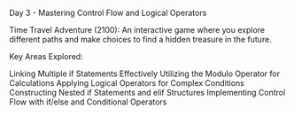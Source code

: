 Day 3 - Mastering Control Flow and Logical Operators

Time Travel Adventure (2100): An interactive game where you explore different paths and make choices to find a hidden treasure in the future.

Key Areas Explored:

Linking Multiple if Statements Effectively
Utilizing the Modulo Operator for Calculations
Applying Logical Operators for Complex Conditions
Constructing Nested if Statements and elif Structures
Implementing Control Flow with if/else and Conditional Operators